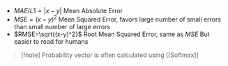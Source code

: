 - $MAE/L1=|x-y|$ Mean Absolute Error
- $MSE=(x-y)^2$ Mean Squared Error, favors large number of small errors 
  than small number of large errors
- $RMSE=\sqrt{(x-y)^2}$ Root Mean Squared Error, same as $MSE$
    But easier to read for humans
> [!note] Probability vector is often calculated using [[Softmax]] 

